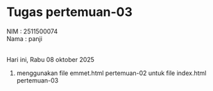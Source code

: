 # Tugas pertemuan-03

NIM : 2511500074<br>
Nama : panji<br><br>

Hari ini, Rabu 08 oktober 2025<ol>
<li>menggunakan file emmet.html pertemuan-02 untuk file index.html pertemuan-03</li>
</ol>